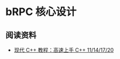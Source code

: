 # bRPC 核心设计


## 阅读资料

- [ 现代 C++ 教程：高速上手 C++ 11/14/17/20](https://changkun.de/modern-cpp/zh-cn/01-intro/)
